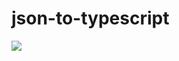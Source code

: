# json-to-typescript

![](https://blog-img-1252233196.cos.ap-guangzhou.myqcloud.com/202303211407389.png)